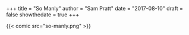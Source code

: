 +++
title = "So Manly"
author = "Sam Pratt"
date = "2017-08-10"
draft = false
showthedate = true
+++

{{< comic src="so-manly.png" >}}
